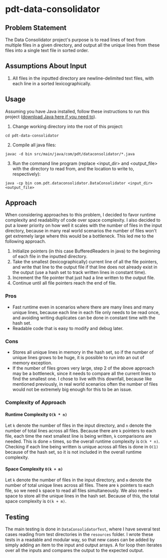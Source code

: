 # pdt-data-consolidator

## Problem Statement
The Data Consolidator project's purpose is to read lines of text from multiple files in a given directory, and output all the unique lines from these files into a single text file in sorted order.

## Assumptions About Input
1. All files in the inputted directory are newline-delimited text files, with each line in a sorted lexicographically.

## Usage
Assuming you have Java installed, follow these instructions to run this project ([download Java here if you need to](https://www.oracle.com/java/technologies/downloads/)).
1. Change working directory into the root of this project:
```
cd pdt-data-consolidator
```
2. Compile all java files:
```
javac -d bin src/main/java/com/pdt/dataconsolidator/*.java
```
3. Run the command line program (replace <input_dir> and <output_file> with the directory to read from, and the location to write to, respectively):
```
java -cp bin com.pdt.dataconsolidator.DataConsolidator <input_dir> <output_file>
```

## Approach 
When considering approaches to this problem, I decided to favor runtime complexity and readability of code over space complexity. I also decided to put a lower priority on how well it scales with the number of files in the input directory, because in many real world scenarios the number of files won't get extremely large where this would be a bottleneck. This led me to the following approach.
1. Initialize pointers (in this case BufferedReaders in java) to the beginning of each file in the inputted directory.
2. Take the smallest (lexicographically) current line of all the file pointers, and write that line to the output file if that line does not already exist in the output (use a hash set to track written lines in constant time).
3. Increment the file pointer that just had a line written to the output file.
4. Continue until all file pointers reach the end of file.

### Pros
- Fast runtime even in scenarios where there are many lines and many unique lines, because each line in each file only needs to be read once, and avoiding writing duplicates can be done in constant time with the hash set.
- Readable code that is easy to modify and debug later.

### Cons
- Stores all unique lines in memory in the hash set, so if the number of unique lines grows to be huge, it is possible to run into an out of memory exception.
- If the number of files grows very large, step 2 of the above approach may be a bottleneck, since it needs to compare all the current lines to find the smallest one. I chose to live with this downfall, because like mentioned previously, in real world scenarios often the number of files would not be extremely big enough for this to be an issue.

### Complexity of Approach
#### Runtime Complexity `O(k * n)`
Let `k` denote the number of files in the input directory, and `n` denote the number of total lines across all files.
Because there are `k` pointers to each file, each time the next smallest line is being written, `k` comparisons are needed. This is done `n` times, so the overall runtime complexity is `O(k * n)`. Checking if each line being written is unique across all files is done in `O(1)` because of the hash set, so it is not included in the overall runtime complexity.

#### Space Complexity `O(k + m)`
Let `k` denote the number of files in the input directory, and `m` denote the number of total unique lines across all files.
There are `k` pointers to each file, so we need `k` space to read all files simultaneously. We also need `m` space to store all the unique lines in the hash set. Because of this, the total space complexity is `O(k + m)`.

## Testing
The main testing is done in `DataConsolidatorTest`, where I have several test cases reading from test directories in the `resources` folder. I wrote these tests in a readable and modular way, so that new cases can be added by simply adding an item to the input and output arrays. A for loop then iterates over all the inputs and compares the output to the expected output.

